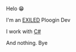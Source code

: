 Helo 😁

I'm an [EXILED]() Ploogin Dev

I work with [C#](https://docs.microsoft.com/en-us/dotnet/csharp/)

And nothing. Bye
